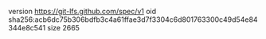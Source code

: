 version https://git-lfs.github.com/spec/v1
oid sha256:acb6dc75b306bdfb3c4a61ffae3d7f3304c6d801763300c49d54e84344e8c541
size 2665
